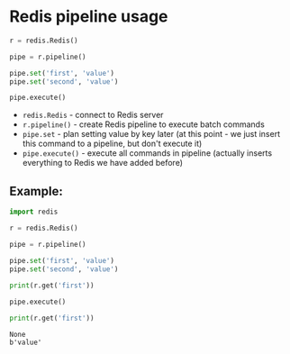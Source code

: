 # Redis pipeline usage

```python
r = redis.Redis()

pipe = r.pipeline()

pipe.set('first', 'value')
pipe.set('second', 'value')

pipe.execute()
```

- `redis.Redis` - connect to Redis server
- `r.pipeline()` - create Redis pipeline to execute batch commands
- `pipe.set` - plan setting value by key later (at this point - we just insert this command to a pipeline, but don't execute it)
- `pipe.execute()` - execute all commands in pipeline (actually inserts everything to Redis we have added before)

## Example: 
```python
import redis

r = redis.Redis()

pipe = r.pipeline()

pipe.set('first', 'value')
pipe.set('second', 'value')

print(r.get('first'))
  
pipe.execute()

print(r.get('first'))
```
```
None
b'value'

```

